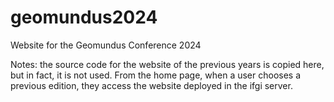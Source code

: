 # geomundus2024
Website for the Geomundus Conference 2024

Notes: the source code for the website of the previous years is copied here, but in fact, it is not used. From the home page, when a user chooses a previous edition, they access the website deployed in the ifgi server.
